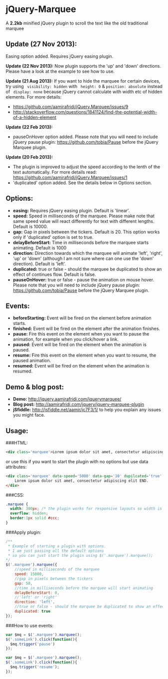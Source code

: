 jQuery-Marquee
==============

A **2.2kb** minified jQuery plugin to scroll the text like the old traditional marquee


Update (27 Nov 2013):
---------------------
Easing option added. Requires jQuery easing plugin.

**Update (22 Nov 2013):**
Now plugin supports the 'up' and 'down' directions. Please have a look at the example to see how to use.

**Update (21 Aug 2013):**
If you want to hide the marquee for certain devices, try using ``` visibility: hidden``` with ``` height: 0``` & ```position: absolute``` instead of ``` display: none``` because jQuery cannot calculate with width etc of hidden elements.
For more details:
 - https://github.com/aamirafridi/jQuery.Marquee/issues/9
 - http://stackoverflow.com/questions/1841124/find-the-potential-width-of-a-hidden-element

**Update (22 Feb 2013):**
 - pauseOnHover option added. Please note that you will need to include jQuery pause plugin: https://github.com/tobia/Pause before the jQuery Marquee plugin.

**Update (20 Feb 2013):**
 - The plugin is improved to adjust the speed according to the lenth of the text automatically. For more details read: https://github.com/aamirafridi/jQuery.Marquee/issues/1
 - 'duplicated' option added. See the details below in Options section.

Options:
--------
 - **easing:** Requires jQuery easing plugin. Default is 'linear'.
 - **speed:** Speed in milliseconds of the marquee. Please make note that same speed value will react differently for text with different lengths. Default is 10000.
 - **gap:** Gap in pixels between the tickers. Default is 20. This option works only if 'duplicated' option is set to true.
 - **delayBeforeStart:** Time in milliseconds before the marquee starts animating. Default is 1000
 - **direction:** Direction towards which the marquee will animate 'left', 'right', 'up' or 'down' (although I am not sure where can one use the 'down' direction). Default is 'left'.
 - **duplicated:** true or false - should the marquee be duplicated to show an effect of continues flow. Default is false.
 - **pauseOnHover:** true or false - pause the animation on mouse hover. Please note that you will need to include jQuery pause plugin: https://github.com/tobia/Pause before the jQuery Marquee plugin.

Events:
------
 - **beforeStarting:** Event will be fired on the element before animation starts.
 - **finished:** Event will be fired on the element after the animation finishes.
 - **pause:** Fire this event on the element when you want to pause the animation, for example when you click/hover a link.
 - **paused:** Event will be fired on the element when the animation is paused.
 - **resume:** Fire this event on the element when you want to resume, the paused animation.
 - **resumed:** Event will be fired on the element when the animation is resumed.

Demo & blog post:
-----
 - **Demo:** http://jquery.aamirafridi.com/jquerymarquee/
 - **Blog post:** http://aamirafridi.com/jquery/jquery-marquee-plugin
 - **jSfiddle:** http://jsfiddle.net/aamir/jc7F3/1/ to help you explain any issues you might face.

Usage:
----

###HTML:

```html
<div class='marquee'>Lorem ipsum dolor sit amet, consectetur adipiscing elit END.</div>
```

or use this if you want to start the plugin with no options but use data attributes:

```html
<div class='marquee' data-speed='5000' data-gap='10' dupilcated='true' >
    Lorem ipsum dolor sit amet, consectetur adipiscing elit END.
</div>
```


###CSS:
```css
.marquee {
  width: 300px; /* the plugin works for responsive layouts so width is not necessary */
  overflow: hidden;
  border:1px solid #ccc;
}
```

###Apply plugin:
```javascript
/**
 * Example of starting a plugin with options.
 * I am just passing all the default options
 * so you can just start the plugin using $('.marquee').marquee();
*/
$('.marquee').marquee({
	//speed in milliseconds of the marquee
	speed: 15000,
	//gap in pixels between the tickers
	gap: 50,
	//time in milliseconds before the marquee will start animating
	delayBeforeStart: 0,
	//'left' or 'right'
	direction: 'left',
	//true or false - should the marquee be duplicated to show an effect of continues flow
	duplicated: true
});
```

###How to use events:

```javascript
var $mq = $('.marquee').marquee();
$('.someLink').click(function(){
  $mq.trigger('pause')
});
```

```javascript
var $mq = $('.marquee').marquee();
$('.someLink').click(function(){
  $mq.trigger('resume');
});
```
